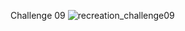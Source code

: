Challenge 09
![recreation_challenge09](https://github.com/sndaba/2024DuBoisChallengeInRstats/assets/53818579/63624808-1322-4a8a-bdb3-e413c6cc35ca)

